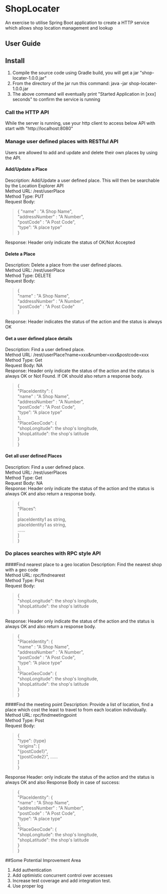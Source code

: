 # ShopLocater
An exercise to utilise Spring Boot application to create a HTTP service which allows shop location management and lookup

## User Guide

## Install
1. Compile the source code using Gradle build, you will get a jar "shop-locater-1.0.0.jar"
2. From the directory of the jar run this command: java -jar shop-locater-1.0.0.jar
3. The above command will eventually print "Started Application in [xxx] seconds" to confirm the service is running

### Call the HTTP API
While the server is running, use your http client to access below API with start with "http://localhost:8080"
### Manage user defined places with RESTful API
Users are allowed to add and update and delete their own places by using the API.

#### Add/Update a Place
Description: Add/Update a user defined place. This will then be searchable by the Location Explorer API  
Method URL: /rest/userPlace  
Method Type: PUT  
Request Body:  

> {
	"name" : "A Shop Name",  
	"addressNumber" : "A Number",  
	"postCode" : "A Post Code",  
	“type”: “A place type”   
}

Response: Header only indicate the status of OK/Not Accepted  

#### Delete a Place
Description: Delete a place from the user defined places.   
Method URL: /rest/userPlace  
Method Type: DELETE  
Request Body:  

> {   
> "name" : "A Shop Name",   
> "addressNumber" : "A Number",   
> "postCode" : "A Post Code"   
> }  

Response: Header indicates the status of the action and the status is always OK   

#### Get a user defined place details
Description: Find a user defined place.   
Method URL: /rest/userPlace?name=xxx&number=xxx&postcode=xxx  
Method Type: Get  
Request Body: NA  
Response: Header only indicate the status of the action and the status is always OK or Not Found. If OK should also return a response body.  

> {  
"PlaceIdentity": {  
"name" : "A Shop Name",  
"addressNumber" : "A Number",  
"postCode" : "A Post Code",  
“type”: “A place type”  
},  
"PlaceGeoCode": {   
"shopLongitude": the shop's longitude,  
"shopLatitude": the shop's latitude  
}  
}  

#### Get all user defined Places
Description: Find a user defined place.   
Method URL: /rest/userPlaces  
Method Type: Get  
Request Body: NA  
Response: Header only indicate the status of the action and the status is always OK and also return a response body.  

> {  
“Places”:  
[  
placeIdentity1 as string,  
placeIdentity1 as string,  
......  
]  
}  

### Do places searches with RPC style API
####Find nearest place to a geo location
Description: Find the nearest shop with a geo code  
Method URL: rpc/findnearest  
Method Type: Post  
Request Body:   

> {  
"shopLongitude": the shop's longitude,  
"shopLatitude": the shop's latitude  
}  

Response: Header only indicate the status of the action and the status is always OK and also return a response body.  

> {  
"PlaceIdentity": {  
"name" : "A Shop Name",  
"addressNumber" : "A Number",  
"postCode" : "A Post Code",  
“type”: “A place type”  
},  
"PlaceGeoCode": {  
"shopLongitude": the shop's longitude,  
"shopLatitude": the shop's latitude  
}  
}  

####Find the meeting point
Description: Provide a list of location, find a place which cost the least to travel to from each location individually.   
Method URL: rpc/findmeetingpoint  
Method Type: Post  
Request Body:   

> {  
"type": {type}  
"origins": [  
"{postCode1}",  
"{postCode2}",
......   
]  
}  

Response Header: only indicate the status of the action and the status is always OK and also Response Body in case of success:  

> {  
"PlaceIdentity": {  
"name" : "A Shop Name",  
"addressNumber" : "A Number",  
"postCode" : "A Post Code",  
“type”: “A place type”  
},  
"PlaceGeoCode": {  
"shopLongitude": the shop's longitude,  
"shopLatitude": the shop's latitude  
}  
}  


##Some Potential Improvement Area
1. Add authentication
2. Add optimistic concurrent control over accesses
3. Increase test coverage and add integration test.
4. Use proper log

